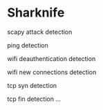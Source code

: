 # Sharknife
scapy attack detection

ping detection

wifi deauthentication detection

wifi new connections detection

tcp syn detection

tcp fin detection
...
